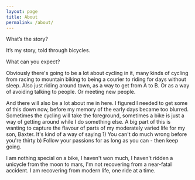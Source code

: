 ```yaml
---
layout: page
title: About
permalink: /about/
---
```


What’s the story?

It’s my story, told through bicycles.

What can you expect?

Obviously there's going to be a lot about cycling in it, many kinds of cycling from racing to mountain biking to being a courier to riding for days without sleep. Also just riding around town, as a way to get from A to B. Or as a way of avoiding talking to people. Or meeting new people.

And there will also be a lot about me in here. I figured I needed to get some of this down now, before my memory of the early days became too blurred. Sometimes the cycling will take the foreground, sometimes a bike is just a way of getting around while I do something else. A big part of this is wanting to capture the flavour of parts of my moderately varied life for my son, Baxter. It's kind of a way of saying 1) You can't do much wrong before you're thirty b) Follow your passions for as long as you can - then keep going.

I am nothing special on a bike, I haven't won much, I haven't ridden a unicycle from the moon to mars, I'm not recovering from a near-fatal accident. I am recovering from modern life, one ride at a time.
